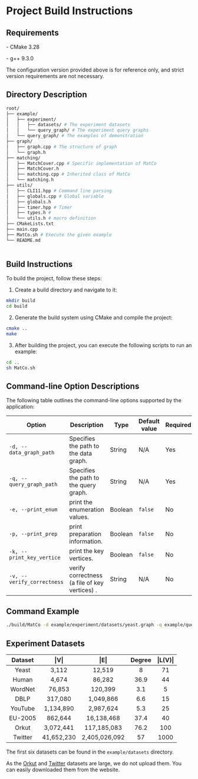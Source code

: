 # Project Build Instructions



## Requirements

\- CMake  3.28

\- g++ 9.3.0

The configuration version provided above is for reference only, and strict version requirements are not necessary.



## Directory Description
```bash
root/
├── example/
│   ├── experiment/
│   │   ├── datasets/ # The experiment datasets
│   │   └── query_graph/ # The experiment query graphs
│   └── query_graph/ # The examples of demonstration
├── graph/
│   ├── graph.cpp # The structure of graph
│   └── graph.h 
├── matching/
│   ├── MatchCover.cpp # Specific implementation of MatCo
│   ├── MatchCover.h
│   ├── matching.cpp # Inherited class of MatCo
│   └── matching.h
├── utils/
│   ├── CLI11.hpp # Command line parsing
│   ├── globals.cpp # Global variable
│   ├── globals.h
│   ├── timer.hpp # Timer
│   ├── types.h # 
│   └── utils.h # macro definition
├── CMakeLists.txt
├── main.cpp 
├── MatCo.sh # Execute the given example
└── README.md
         
```

## Build Instructions



To build the project, follow these steps:



1. Create a build directory and navigate to it:

```bash
mkdir build
cd build
```

2. Generate the build system using CMake and compile the project:

```bash
cmake ..
make
```

3. After building the project, you can execute the following scripts to run an example:

```bash
cd ..
sh MatCo.sh
```

## Command-line Option Descriptions

The following table outlines the command-line options supported by the application:

| Option                        | Description                                 | Type      | Default value | Required | 
|-------------------------------|---------------------------------------------|-----------|---------------|----------|
| `-d, --data_graph_path`        | Specifies the path to the data graph.       | String    | N/A           | Yes      | 
| `-q, --query_graph_path`       | Specifies the path to the query graph.      | String    | N/A           | Yes      | 
| `-e, --print_enum`             | print the enumeration values.    | Boolean   | `false`        | No       | 
| `-p, --print_prep`             | print preparation information.   | Boolean   | `false`        | No       | 
| `-k, --print_key_vertice`      | print the key vertices.          | Boolean   | `false`        | No       | 
| `-v, --verify_correctness`      | verify correctness (a file of key vertices) .          | String   | N/A        | No       | 

## Command Example 

```bash
./build/MatCo -d example/experiment/datasets/yeast.graph -q example/query_graph/query_1.graph  -p false -e true -k true -v example/query_graph/query_1_kv.txt
```

## Experiment Datasets

<table style="width: 100%; text-align: center;">
  <thead>
    <tr>
      <th>Dataset</th>
      <th>|V|</th>
      <th>|E|</th>
      <th>Degree</th>
      <th>|L(V)|</th>
    </tr>
  </thead>
  <tbody>
    <tr>
      <td>Yeast</td>
      <td>3,112</td>
      <td>12,519</td>
      <td>8</td>
      <td>71</td>
    </tr>
    <tr>
      <td>Human</td>
      <td>4,674</td>
      <td>86,282</td>
      <td>36.9</td>
      <td>44</td>
    </tr>
    <tr>
      <td>WordNet</td>
      <td>76,853</td>
      <td>120,399</td>
      <td>3.1</td>
      <td>5</td>
    </tr>
    <tr>
      <td>DBLP</td>
      <td>317,080</td>
      <td>1,049,866</td>
      <td>6.6</td>
      <td>15</td>
    </tr>
    <tr>
      <td>YouTube</td>
      <td>1,134,890</td>
      <td>2,987,624</td>
      <td>5.3</td>
      <td>25</td>
    </tr>
    <tr>
      <td>EU-2005</td>
      <td>862,644</td>
      <td>16,138,468</td>
      <td>37.4</td>
      <td>40</td>
    </tr>
    <tr>
      <td>Orkut</td>
      <td>3,072,441</td>
      <td>117,185,083</td>
      <td>76.2</td>
      <td>100</td>
    </tr>
    <tr>
      <td>Twitter</td>
      <td>41,652,230</td>
      <td>2,405,026,092</td>
      <td>57</td>
      <td>1000</td>
    </tr>
  </tbody>
</table>

The first six datasets can be found in the `example/datasets` directory.
<!-- The [Orkut](https://snap.stanford.edu/data/com-Orkut.html) and [Twitter](https://law.di.unimi.it/webdata/twitter-2010/) datasets can be downloaded from the website. -->

As the [Orkut](https://snap.stanford.edu/data/com-Orkut.html) and [Twitter](https://law.di.unimi.it/webdata/twitter-2010/) datasets are large, we do not upload them. You can easily downloaded them from the website.